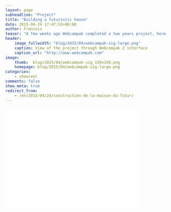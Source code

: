 ```yaml
---
layout: page
subheadline: "Project"
title: "Building a futuristic house"
date: 2015-04-24 17:47:53+00:00
author: Francois
teaser: "A few weeks ago Webcampak completed a two years project, here is one of the videos created."
header:
    image_fullwidth: "blog/2015/04/webcampak-sig-large.png"
    caption: View of the project through Webcampak 2 interface
    caption_url: "http://www.webcampak.com"
image:
    thumb:  blog/2015/04/webcampak-sig_150x150.png
    homepage: blog/2015/04/webcampak-sig-large.png
categories:
    - showreel
comments: false
show_meta: true
redirect_from:
    - /en/2015/04/24/construction-de-la-maison-du-futur/
---
```

<div class="flex-video">
    <iframe width="420" height="315" src="//www.youtube.com/embed/H-7A3Ol_q64" frameborder="0" allowfullscreen></iframe>
</div>




